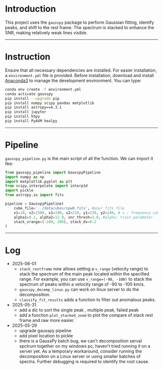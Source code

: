 # Introduction  

This project uses the `gausspy` package to perform Gaussian fitting, identify peaks, and shift to the rest frame. The spectrum is stacked to enhance the SNR, making relatively weak lines visible.
  
---
# Instruction  
Ensure that all necessary dependencies are installed. For easier installation, a `environment.yml` file is provided. Before installation, download and install [Anaconda3](https://www.anaconda.com/products/distribution) to manage the development environment. You can type:

```bash
conda env create -f environment.yml
conda activate gausspy
pip install --upgrade pip
pip install numpy scipy pandas matplotlib
pip install astropy==4.3.1
pip install jupyter
pip install h5py
pip install PyAVM healpy
```
---
# Pipeline
`gausspy_pipeline.py` is the main script of all the function. We can import it like:  

```python
from gausspy_pipeline import GausspyPipeline
import numpy as np
import matplotlib.pyplot as plt
from scipy.interpolate import interp1d
import pickle
from astropy.io import fits

pipeline = GausspyPipeline(
    cube_file='../datacubes/spw0.fits', #your fits file
    v1=10, v2=1500, x1=190, x2=210, y1=220, y2=240, # v : frequency cahnnel, (x,y) : pixel index 
    alpha1=0.1, alpha2=12.0, snr_thresh=3.0, #alpha: train parameter
    stack_vrange=(-200, 200), stack_dv=0.2
)

```

---
# Log  
- 2025-06-01
	- `stack_restframe` now allows setting a `v_range` (velocity range) to stack the spectrum of the main peak located within the specified range. For example, you can use `v_range=(-90, -100)` to stack the spectrum of peaks within a velocity range of -90 to -100 km/s.  
	- `gausspy_decomp_linux.py` can work on linux server to do the decomposition. 
	- `classify_fit_results` adds a function to filter out anomalous peaks.
- 2025-05-31
	- add a dic to sort the single peak , multiple peak, failed peak
	- add a function `plot_stacked_zoom` to plot the compare of stack rest frame and raw more easier.  
- 2025-05-29
	- upgrade gausspy pipeline
	- add pixel location to pickle
	- there is a GaussPy batch bug, we can't decomposition serval spctrum together on my windows pc, haven't tried running it on a server yet.
	  As a temporary workaround, consider running the decomposition on a Linux server or using smaller batches of spectra. Further debugging is required to identify the root cause.
